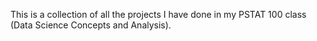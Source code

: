 This is a collection of all the projects I have done in my
PSTAT 100 class (Data Science Concepts and Analysis).
